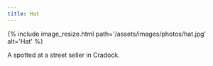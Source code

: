```yaml
---
title: Hat
---
```


{% include image_resize.html
    path='/assets/images/photos/hat.jpg'
    alt='Hat'
%}

A spotted at a street seller in Cradock.
